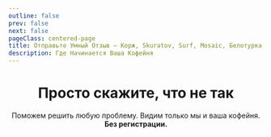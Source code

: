 ```yaml
---
outline: false
prev: false
next: false
pageClass: centered-page
title: Отправьте Умный Отзыв – Корж, Skuratov, Surf, Mosaic, Белотурка, Кэрри
description: Где Начинается Ваша Кофейня
---
```

<div align="center">

# Просто скажите, что не так
Поможем решить любую проблему. Видим только мы и ваша кофейня. **Без регистрации.**<br>

</div>

<CoffeePointsSMR />
<SmartReview3Cards />
